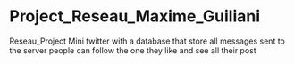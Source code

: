 # Project_Reseau_Maxime_Guiliani
Reseau_Project
Mini twitter with a database that store all messages sent to the server
people can follow the one they like and see all their post
